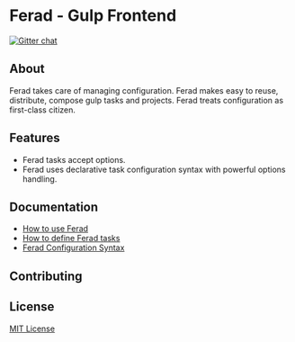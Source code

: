 # Ferad - Gulp Frontend
[![Gitter chat][gitter-image]][gitter-url]

## About
Ferad takes care of managing configuration. Ferad makes easy to reuse, distribute, compose gulp tasks and projects. Ferad treats configuration as first-class citizen.

## Features
* Ferad tasks accept options.
* Ferad uses declarative task configuration syntax with powerful options handling.

## Documentation
* [How to use Ferad](https://npmjs.org/package/ferad-cli)
* [How to define Ferad tasks](https://npmjs.org/package/ferad-cli)
* [Ferad Configuration Syntax](/docs/SYNTAX.md)

## Contributing

## License
[MIT License](https://en.wikipedia.org/wiki/MIT_License)

[gitter-url]: https://gitter.im/feradjs/ferad
[gitter-image]: https://badges.gitter.im/feradjs/ferad.png
